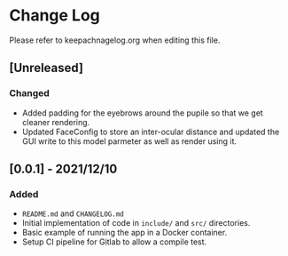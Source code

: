 # Change Log

Please refer to keepachnagelog.org when editing this file.

## [Unreleased]

### Changed
- Added padding for the eyebrows around the pupile so that we get cleaner rendering.
- Updated FaceConfig to store an inter-ocular distance and updated the GUI write to this model parmeter as well as render using it.

## [0.0.1] - 2021/12/10

### Added
- `README.md` and `CHANGELOG.md`
- Initial implementation of code in `include/` and `src/` directories.
- Basic example of running the app in a Docker container.
- Setup CI pipeline for Gitlab to allow a compile test.
